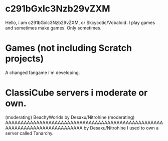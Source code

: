 # c291bGxlc3Nzb29vZXM
Hello, i am c291bGxlc3Nzb29vZXM, or Skcycotic/Vobaloid.
I play games and sometimes make games. Only sometimes.
# Games (not including Scratch projects)
A changed fangame i'm developing.
# ClassiCube servers i moderate or own.
(moderating) BeachyWorlds by Desaxu/Nitrohine
(moderating) AAAAAAAAAAAAAAAAAAAAAAAAAAAAAAAAAAAAAAAAAAAAAAAAAAAAAAAAAAAAAAAAAAAAAAAAAAAA by Desaxu/Nitrohine
I used to own a server called Tanarchy.
